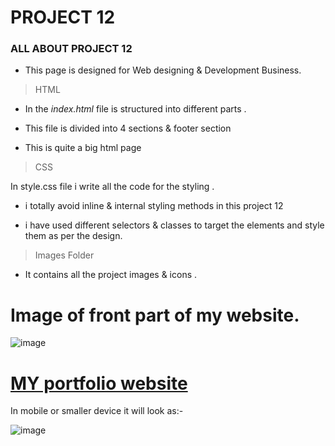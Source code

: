 # PROJECT 12

### ALL ABOUT PROJECT 12

  - This page is designed for Web designing & Development Business.

>HTML

- In the *index.html* file is  structured into different parts .

- This file is divided into 4 sections & footer section

- This is quite a big html page


> CSS

In style.css file i write all the code for the styling . 

- i totally avoid inline & internal styling methods in this project 12 

- i have used different selectors & classes to target the elements and style them as per the design.

> Images Folder

- It contains all the project images & icons .
# Image of front part of my website.

![image](https://user-images.githubusercontent.com/109961309/183288242-68bb20e1-053e-4cbd-9240-e447db8444f1.png)

# [MY portfolio website](https://deeptiportfolio-websites.netlify.app/)

In mobile or smaller device it will look as:-

![image](https://user-images.githubusercontent.com/109961309/188495556-3c99c122-2392-484d-ab04-0bedfcc6520c.png)


